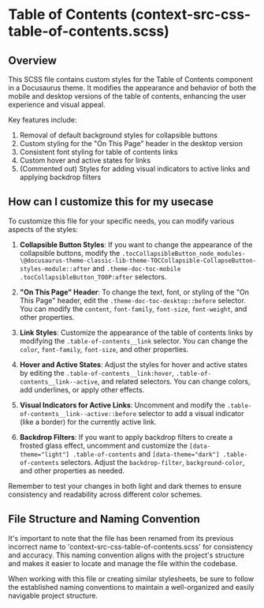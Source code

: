 # Table of Contents (context-src-css-table-of-contents.scss)

## Overview

This SCSS file contains custom styles for the Table of Contents component in a Docusaurus theme. It modifies the appearance and behavior of both the mobile and desktop versions of the table of contents, enhancing the user experience and visual appeal.

Key features include:

1. Removal of default background styles for collapsible buttons
2. Custom styling for the "On This Page" header in the desktop version
3. Consistent font styling for table of contents links
4. Custom hover and active states for links
5. (Commented out) Styles for adding visual indicators to active links and applying backdrop filters

## How can I customize this for my usecase

To customize this file for your specific needs, you can modify various aspects of the styles:

1. **Collapsible Button Styles**: 
   If you want to change the appearance of the collapsible buttons, modify the `.tocCollapsibleButton_node_modules-\@docusaurus-theme-classic-lib-theme-TOCCollapsible-CollapseButton-styles-module::after` and `.theme-doc-toc-mobile .tocCollapsibleButton_TO0P:after` selectors.

2. **"On This Page" Header**:
   To change the text, font, or styling of the "On This Page" header, edit the `.theme-doc-toc-desktop::before` selector. You can modify the `content`, `font-family`, `font-size`, `font-weight`, and other properties.

3. **Link Styles**:
   Customize the appearance of the table of contents links by modifying the `.table-of-contents__link` selector. You can change the `color`, `font-family`, `font-size`, and other properties.

4. **Hover and Active States**:
   Adjust the styles for hover and active states by editing the `.table-of-contents__link:hover`, `.table-of-contents__link--active`, and related selectors. You can change colors, add underlines, or apply other effects.

5. **Visual Indicators for Active Links**:
   Uncomment and modify the `.table-of-contents__link--active::before` selector to add a visual indicator (like a border) for the currently active link.

6. **Backdrop Filters**:
   If you want to apply backdrop filters to create a frosted glass effect, uncomment and customize the `[data-theme="light"] .table-of-contents` and `[data-theme="dark"] .table-of-contents` selectors. Adjust the `backdrop-filter`, `background-color`, and other properties as needed.

Remember to test your changes in both light and dark themes to ensure consistency and readability across different color schemes.

## File Structure and Naming Convention

It's important to note that the file has been renamed from its previous incorrect name to 'context-src-css-table-of-contents.scss' for consistency and accuracy. This naming convention aligns with the project's structure and makes it easier to locate and manage the file within the codebase.

When working with this file or creating similar stylesheets, be sure to follow the established naming conventions to maintain a well-organized and easily navigable project structure.